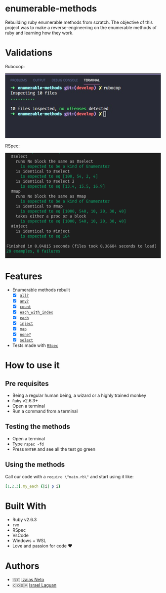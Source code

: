 # enumerable-methods
Rebuilding ruby enumerable methods from scratch. The objective of this project was to make a reverse-engineering on the enumerable methods of ruby and learning how they work.

# Validations

Rubocop:

![rubocop validation](screenshot.jpg)

RSpec:

![rspec tests](rspec.png)

# Features

* Enumerable methods rebuilt
    + [x] [`all?`](https://ruby-doc.org/core-2.6.3/Enumerable.html#method-i-all-3F)
    + [x] [`any?`](https://ruby-doc.org/core-2.6.3/Enumerable.html#method-i-none-3F)
    + [x] [`count`](https://ruby-doc.org/core-2.6.3/Enumerable.html#method-i-none-3F)
    + [x] [`each_with_index`](https://ruby-doc.org/core-2.6.3/Enumerable.html#method-i-each_with_index)
    + [x] [`each`]()
    + [x] [`inject`](https://ruby-doc.org/core-2.6.3/Enumerable.html#method-i-inject)
    + [x] [`map`](https://ruby-doc.org/core-2.6.3/Enumerable.html#method-i-map)
    + [x] [`none?`](https://ruby-doc.org/core-2.6.3/Enumerable.html#method-i-none-3F)
    + [x] [`select`](https://ruby-doc.org/core-2.6.3/Enumerable.html#method-i-none-3F)
* Tests made with [`RSpec`](https://relishapp.com/rspec/)

# How to use it

## Pre requisites

* Being a regular human being, a wizard or a highly trained monkey
* `Ruby` v2.6.3+
* Open a terminal
* Run a command from a terminal

## Testing the methods

* Open a terminal 
* Type `rspec -fd`
* Press `ENTER` and see all the test go green

## Using the methods

Call our code with a `require \"main.rb\"` and start using it like:

```ruby
[1,2,3].my_each {|i| p i}
```

# Built With
* Ruby v2.6.3
* `rvm`
* RSpec
* VsCode
* Windows + WSL
* Love and passion for code ❤️

# Authors

* 🇧🇷 [Izaias Neto](https://www.github.com/izaiasneto4)
* 🇨🇴🇸🇻 [Israel Laguan](https://www.github.com/Israel-Laguan)
